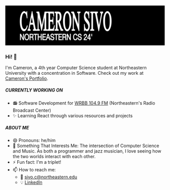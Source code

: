 ![](banner/evafont1.png)



### Hi! 👋

I'm Cameron, a 4th year Computer Science student at Northeastern University with a concentration in Software. Check out my work at [Cameron's Portfolio](https://cameronsivo.com).



##### CURRENTLY WORKING ON

- 📻 Software Development for [WRBB 104.9 FM](https://wrbbradio.org/) (Northeastern's Radio Broadcast Center)
- ✨ Learning React through various resources and projects

##### ABOUT ME
- 😄 Pronouns: he/him
- 💬 Something That Interests Me: The intersection of Computer Science and Music. As both a programmer and jazz musician, I love seeing how the two worlds interact with each other.
- ⚡ Fun fact: I'm a triplet!
- 📫 How to reach me: 
  - 📧 <sivo.c@northeastern.edu>
  - 💡 [LinkedIn](https://www.linkedin.com/in/cameron-sivo-68a721224/)
